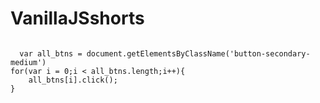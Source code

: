 # VanillaJSshorts


<code>
  var all_btns = document.getElementsByClassName('button-secondary-medium')
for(var i = 0;i < all_btns.length;i++){
	all_btns[i].click();
}
</code>
